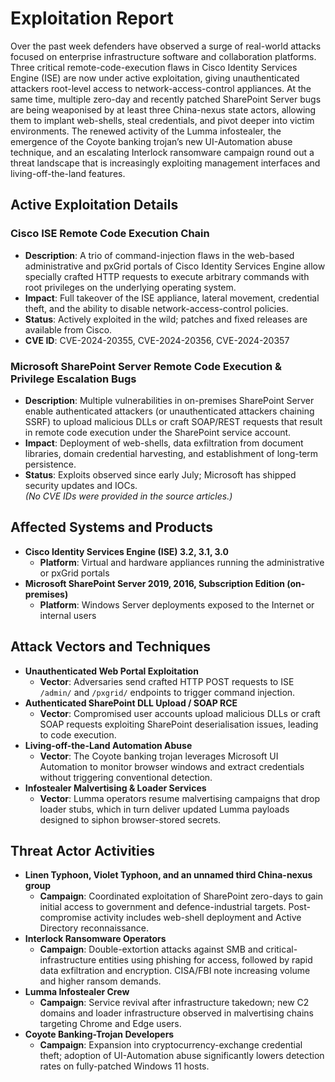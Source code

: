 # Exploitation Report

Over the past week defenders have observed a surge of real-world attacks focused on enterprise infrastructure software and collaboration platforms.  Three critical remote-code-execution flaws in Cisco Identity Services Engine (ISE) are now under active exploitation, giving unauthenticated attackers root-level access to network-access-control appliances.  At the same time, multiple zero-day and recently patched SharePoint Server bugs are being weaponised by at least three China-nexus state actors, allowing them to implant web-shells, steal credentials, and pivot deeper into victim environments.  The renewed activity of the Lumma infostealer, the emergence of the Coyote banking trojan’s new UI-Automation abuse technique, and an escalating Interlock ransomware campaign round out a threat landscape that is increasingly exploiting management interfaces and living-off-the-land features.

## Active Exploitation Details

### Cisco ISE Remote Code Execution Chain
- **Description**: A trio of command-injection flaws in the web-based administrative and pxGrid portals of Cisco Identity Services Engine allow specially crafted HTTP requests to execute arbitrary commands with root privileges on the underlying operating system.  
- **Impact**: Full takeover of the ISE appliance, lateral movement, credential theft, and the ability to disable network-access-control policies.  
- **Status**: Actively exploited in the wild; patches and fixed releases are available from Cisco.  
- **CVE ID**: CVE-2024-20355, CVE-2024-20356, CVE-2024-20357  

### Microsoft SharePoint Server Remote Code Execution & Privilege Escalation Bugs
- **Description**: Multiple vulnerabilities in on-premises SharePoint Server enable authenticated attackers (or unauthenticated attackers chaining SSRF) to upload malicious DLLs or craft SOAP/REST requests that result in remote code execution under the SharePoint service account.  
- **Impact**: Deployment of web-shells, data exfiltration from document libraries, domain credential harvesting, and establishment of long-term persistence.  
- **Status**: Exploits observed since early July; Microsoft has shipped security updates and IOCs.  
*(No CVE IDs were provided in the source articles.)*

## Affected Systems and Products

- **Cisco Identity Services Engine (ISE) 3.2, 3.1, 3.0**  
  - **Platform**: Virtual and hardware appliances running the administrative or pxGrid portals  
- **Microsoft SharePoint Server 2019, 2016, Subscription Edition (on-premises)**  
  - **Platform**: Windows Server deployments exposed to the Internet or internal users  

## Attack Vectors and Techniques

- **Unauthenticated Web Portal Exploitation**  
  - **Vector**: Adversaries send crafted HTTP POST requests to ISE `/admin/` and `/pxgrid/` endpoints to trigger command injection.  
- **Authenticated SharePoint DLL Upload / SOAP RCE**  
  - **Vector**: Compromised user accounts upload malicious DLLs or craft SOAP requests exploiting SharePoint deserialisation issues, leading to code execution.  
- **Living-off-the-Land Automation Abuse**  
  - **Vector**: The Coyote banking trojan leverages Microsoft UI Automation to monitor browser windows and extract credentials without triggering conventional detection.  
- **Infostealer Malvertising & Loader Services**  
  - **Vector**: Lumma operators resume malvertising campaigns that drop loader stubs, which in turn deliver updated Lumma payloads designed to siphon browser-stored secrets.  

## Threat Actor Activities

- **Linen Typhoon, Violet Typhoon, and an unnamed third China-nexus group**  
  - **Campaign**: Coordinated exploitation of SharePoint zero-days to gain initial access to government and defence-industrial targets.  Post-compromise activity includes web-shell deployment and Active Directory reconnaissance.  
- **Interlock Ransomware Operators**  
  - **Campaign**: Double-extortion attacks against SMB and critical-infrastructure entities using phishing for access, followed by rapid data exfiltration and encryption.  CISA/FBI note increasing volume and higher ransom demands.  
- **Lumma Infostealer Crew**  
  - **Campaign**: Service revival after infrastructure takedown; new C2 domains and loader infrastructure observed in malvertising chains targeting Chrome and Edge users.  
- **Coyote Banking-Trojan Developers**  
  - **Campaign**: Expansion into cryptocurrency-exchange credential theft; adoption of UI-Automation abuse significantly lowers detection rates on fully-patched Windows 11 hosts.  

